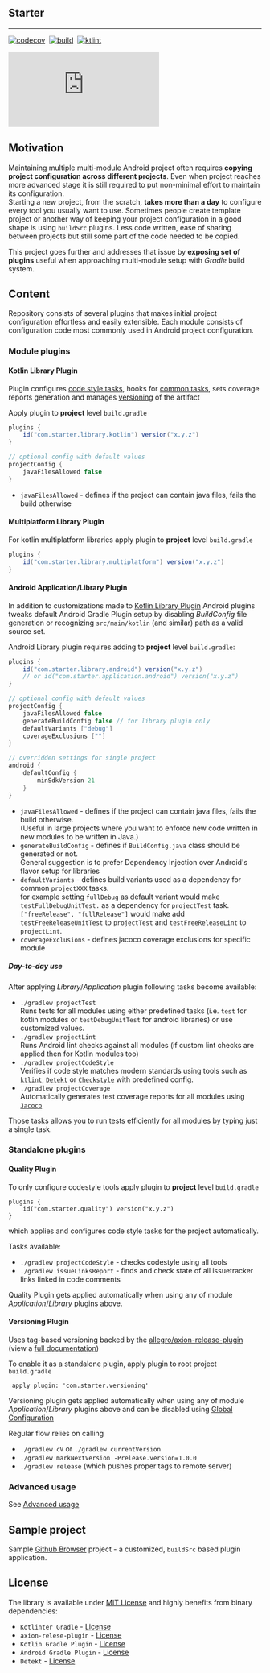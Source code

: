 ## Starter
___

[![codecov](https://codecov.io/gh/usefulness/project-starter/branch/master/graph/badge.svg)](https://codecov.io/gh/usefulness/project-starter)
&nbsp;[![build](https://github.com/usefulness/project-starter/workflows/Build%20project/badge.svg)](https://github.com/usefulness/project-starter/actions)
&nbsp;[![ktlint](https://img.shields.io/badge/code%20style-%E2%9D%A4-FF4081.svg)](https://ktlint.github.io/)

[![version](https://img.shields.io/maven-metadata/v/https/plugins.gradle.org/m2/com/project/starter/jvm/maven-metadata.xml?label=gradle)](https://plugins.gradle.org/search?term=com.starter) 


## Motivation

Maintaining multiple multi-module Android project often requires **copying project configuration across different projects**.
Even when project reaches more advanced stage it is still required to put non-minimal effort to maintain its configuration.  
Starting a new project, from the scratch, **takes more than a day** to configure every tool you usually want to use.
Sometimes people create template project or another way of keeping your project configuration in a good shape is using `buildSrc` plugins.
Less code written, ease of sharing between projects but still some part of the code needed to be copied.

This project goes further and addresses that issue by **exposing set of plugins** useful when approaching multi-module setup with _Gradle_ build system.

## Content

Repository consists of several plugins that makes initial project configuration effortless and easily extensible.
Each module consists of configuration code most commonly used in Android project configuration.

### Module plugins
#### Kotlin Library Plugin
Plugin configures [code style tasks](#quality-plugin), hooks for [common tasks](#day-to-day-use), 
sets coverage reports generation and manages [versioning](#versioning-plugin) of the artifact
    
Apply plugin to **project** level `build.gradle`

``` groovy
plugins {
    id("com.starter.library.kotlin") version("x.y.z")
}

// optional config with default values
projectConfig {
    javaFilesAllowed false
}
```

- `javaFilesAllowed` - defines if the project can contain java files, fails the build otherwise

#### Multiplatform Library Plugin
For kotlin multiplatform libraries apply plugin to **project** level `build.gradle`

``` groovy
plugins {
    id("com.starter.library.multiplatform") version("x.y.z")
}
```

#### Android Application/Library Plugin
In addition to customizations made to [Kotlin Library Plugin](#kotlin-library-plugin) Android plugins 
tweaks default Android Gradle Plugin setup by disabling _BuildConfig_ file generation 
or recognizing `src/main/kotlin` (and similar) path as a valid source set. 

Android Library plugin requires adding to **project** level `build.gradle`:

``` groovy
plugins {
    id("com.starter.library.android") version("x.y.z") 
    // or id("com.starter.application.android") version("x.y.z") 
}

// optional config with default values
projectConfig {
    javaFilesAllowed false
    generateBuildConfig false // for library plugin only 
    defaultVariants ["debug"]
    coverageExclusions [""]
}

// overridden settings for single project
android {
    defaultConfig {
        minSdkVersion 21
    }
}
```

- `javaFilesAllowed` - defines if the project can contain java files, fails the build otherwise.  
(Useful in large projects where you want to enforce new code written in new modules to be written in Java.)
- `generateBuildConfig` - defines if `BuildConfig.java` class should be generated or not.  
General suggestion is to prefer Dependency Injection over Android's flavor setup for libraries
- `defaultVariants` - defines build variants used as a dependency for common `projectXXX` tasks.  
for example setting `fullDebug` as default variant would make `testFullDebugUnitTest.` as a dependency for `projectTest` task.
`["freeRelease", "fullRelease"]` would make add `testFreeReleaseUnitTest` to `projectTest` and `testFreeReleaseLint` to `projectLint`.
- `coverageExclusions` - defines jacoco coverage exclusions for specific module

##### Day-to-day use
After applying _Library_/_Application_ plugin following tasks become available:
- `./gradlew projectTest`  
  Runs tests for all modules using either predefined tasks (i.e. `test` for kotlin modules or `testDebugUnitTest` for android libraries) or use customized values.
- `./gradlew projectLint`  
  Runs Android lint checks against all modules (if custom lint checks are applied then for Kotlin modules too)
- `./gradlew projectCodeStyle`  
  Verifies if code style matches modern standards using tools such as [`ktlint`](https://github.com/pinterest/ktlint), [`Detekt`](https://github.com/arturbosch/detekt) or [`Checkstyle`](https://checkstyle.org/) with predefined config.
- `./gradlew projectCoverage`  
  Automatically generates test coverage reports for all modules using [`Jacoco`](https://github.com/jacoco/jacoco)

Those tasks allows you to run tests efficiently for all modules by typing just a single task.

### Standalone plugins
#### Quality Plugin
To only configure codestyle tools apply plugin to **project** level `build.gradle`
```
plugins {
    id("com.starter.quality") version("x.y.z") 
}
```
which applies and configures code style tasks for the project automatically.  

Tasks available:
- `./gradlew projectCodeStyle` - checks codestyle using all tools 
- `./gradlew issueLinksReport` - finds and check state of all issuetracker links linked in code comments  

Quality Plugin gets applied automatically when using any of module _Application_/_Library_ plugins above.

#### Versioning Plugin

Uses tag-based versioning backed by the [allegro/axion-release-plugin](https://github.com/allegro/axion-release-plugin) (view a [full documentation](https://github.com/allegro/axion-release-plugin))

To enable it as a standalone plugin, apply plugin to root project `build.gradle`
```
 apply plugin: 'com.starter.versioning'
```
Versioning plugin gets applied automatically when using any of module _Application_/_Library_ plugins above and can be disabled using [Global Configuration](Advanced.md#global-configuration)

Regular flow relies on calling
- `./gradlew cV` or `./gradlew currentVersion`
- `./gradlew markNextVersion -Prelease.version=1.0.0`
- `./gradlew release` (which pushes proper tags to remote server)

### Advanced usage
See [Advanced usage](Advanced.md)

## Sample project
Sample [Github Browser](https://github.com/mateuszkwiecinski/github_browser) project - a customized, `buildSrc` based plugin application.

## License
The library is available under [MIT License](/LICENSE) and highly benefits from binary dependencies:
- `Kotlinter Gradle` - [License](https://github.com/jeremymailen/kotlinter-gradle/blob/master/LICENSE)
- `axion-relese-plugin` - [License](https://github.com/allegro/axion-release-plugin/blob/master/LICENSE)
- `Kotlin Gradle Plugin` - [License](https://github.com/JetBrains/kotlin#license)
- `Android Gradle Plugin` - [License](https://developer.android.com/license)
- `Detekt` - [License](https://github.com/arturbosch/detekt/blob/master/LICENSE)
